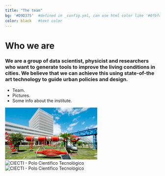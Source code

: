 ```yaml
---
title: "The team"
bg: '#D9D375'  #defined in _config.yml, can use html color like '#0fbfcf'
color: black   #text color
---
```


# **Who we are**

### We are a group of data scientist, physicist and researchers who want to generate tools to improve the living conditions in cities. We believe that we can achieve this using state-of-the art technology to guide urban policies and design.

* Team.
* Pictures.
* Some info about the institute.


<img src="/img/polo.jpg" alt="CIECTI - Polo Científico Tecnológico" width="300"/>
<img src="/img/Fede.jpg" alt="CIECTI - Polo Científico Tecnológico" width="300"/>
<img src="/img/Hackathon.jpg" alt="CIECTI - Polo Científico Tecnológico" width="300"/>
